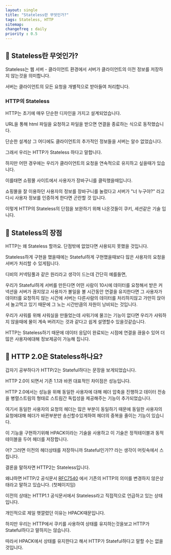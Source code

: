 ```yaml
---
layout: single
title: "Stateless란 무엇인가?"
tags: Stateless, HTTP
sitemap:
changefreq : daily
priority : 0.5
---
```


## 📘 Stateless란 무엇인가?
Stateless는 웹 서버 - 클라이언트 환경에서 서버가 클라이언트의 이전 정보를 저장하지 않는것을 의미합니다.  

서버는 클라이언트의 모든 요청을 개별적으로 받아들여 처리합니다. 

### HTTP의 Stateless

HTTP는 초기에 매우 단순한 디자인을 가지고 설계되었습니다.

URL을 통해 html 파일을 요청하고 파일을 받으면 연결을 종료하는 식으로 동작했습니다.

단순한 설계상 그 어디에도 클라이언트의 추가적인 정보들을 서버는 알수 없었습니다.

그래서 우리는 HTTP가 Stateless 하다고 말합니다.

하지만 어떤 경우에는 우리가 클라이언트의 요청을 연속적으로 유지하고 싶을때가 있습니다.  

이를태면 쇼핑몰 사이트에서 사용자가 장바구니를 클릭했을때입니다.  

쇼핑몰을 잘 이용하던 사용자의 정보를 장바구니를 눌렀다고 서버가 "너 누구야?" 라고 다시 사용자 정보를 인증하게 한다면 곤란할 것 입니다. 

이렇게 HTTP의 Stateless의 단점을 보완하기 위해 나온것들이 쿠키, 세션같은 기술 입니다.

## 📘 Stateless의 장점

HTTP는 왜 Stateless 할까요. 단점밖에 없었다면 사용되지 못했을 것입니다.  

Stateless하게 구현을 했을때에는 Stateful하게 구현했을때보다 많은 사용자의 요청을 서버가 처리할 수 있게됩니다.  

디비의 커넥팅풀과 같은 원리라고 생각이 드는데 간단히 예를들면,  

우리가 Stateful하게 서버를 만든다면 어떤 사람이 10시에 데이터를 요청해서 받은 커넥션을 서버가 끊지않고 사용자가 볼일을 볼 시간동안 연결을 유지한다면 그 사용자가 데이터를 요청하지 않는 시간에 서버는 다른사람의 데이터를 처리하지않고 가만히 앉아서 놀고먹고 있기 때문에 그 노는 시간만큼의 자원이 낭비되는 것입니다.  

우리가 샤워를 위해 샤워실을 만들었는데 샤워기에 물끄는 기능이 없다면 우리가 샤워하지 않을때에 물이 계속 버려지는 것과 같다고 쉽게 설명할수 있을것같습니다.

HTTP는 Stateless하기 때문에 데이터 응답이 완료되는 시점에 연결을 끊을수 있어 더 많은 사용자에대해 정보제공이 가능해 집니다.


## 📘 HTTP 2.0은 Stateless하나요?

갑자기 공부하다가 HTTP/2는 Stateful하다는 문장을 보게되었습니다.  

HTTP 2.0이 되면서 기존 1.1과 바뀐 대표적인 차이점은 성능입니다.

HTTP 2.0에서는 성능을 위해 동일한 사용자에 대해 헤더 압축을 진행하고 데이터 전송을 병렬스트림의 형태로 스트림간 독립성을 제공해주는 기능이 추가되었습니다.  

여기서 동일한 사용자의 요청의 헤더는 많은 부분이 동일하기 때문에 동일한 사용자의 요청에대해 헤더가 바뀐부분만 송신할수있게하여 헤더의 중복을 줄이는 기능이 있습니다.

이 기능을 구현하기위해 HPACK이라는 기술을 사용하고 이 기술은 정적테이블과 동적테이블을 두어 헤더를 저장합니다.

어? 그러면 이전의 헤더상태를 저장하니까 Stateful인가?? 라는 생각이 머릿속에서 스칩니다.

결론을 말하자면 HTTP2는 Stateless입니다.  

왜냐하면 HTTP/2 공식문서 <a href="https://www.rfc-editor.org/rfc/rfc7540">RFC7540</a> 에서
기존의 HTTP의 의미를 변경하지 않은상태라고 말하고 있습니다. (첫페이지임) 

이전의 상태는 HTTP1.1 공식문서에서 Stateless라고 직접적으로 언급하고 있는 상태입니다.

개인적으로 제일 햇깔렸던 이유는 HPACK때문입니다.

하지만 우리는 HTTP에서 쿠키를 사용하여 상태를 유지하는것을보고 HTTP가 Stateful하다고 말하지는 않습니다.

따라서 HPACK에서 상태를 유지한다고 해서 HTTP가 Stateful하다고 말할 수는 없을 것입니다.







